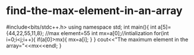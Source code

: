 # find-the-max-element-in-an-array
#include<bits/stdc++.h>
using namespace std;
int main(){
int a[5]={44,22,55,11,8}; //max element=55
int mx=a[0];//intialization
for(int i=0;i<j;i++){
if(a[0]>mx){
mx=a[i];
}
}
cout<<"The maximum element in the array="<<mx<<endl;
}

